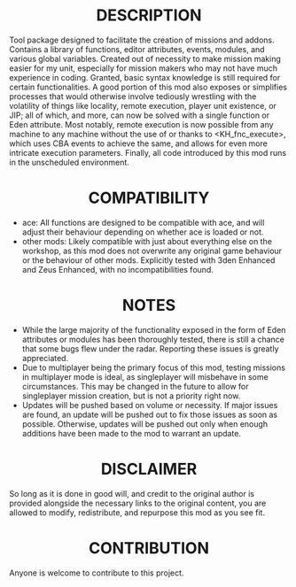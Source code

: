 <h1 align="center">
  DESCRIPTION
</h1>

Tool package designed to facilitate the creation of missions and addons. Contains a library of functions, editor attributes, events, modules, and various global variables. Created out of necessity to make mission making easier for my unit, especially for mission makers who may not have much experience in coding. Granted, basic syntax knowledge is still required for certain functionalities. A good portion of this mod also exposes or simplifies processes that would otherwise involve tediously wrestling with the volatility of things like locality, remote execution, player unit existence, or JIP; all of which, and more, can now be solved with a single function or Eden attribute. Most notably, remote execution is now possible from any machine to any machine without the use of <remoteExec> or <remoteExecCall> thanks to <KH_fnc_execute>, which uses CBA events to achieve the same, and allows for even more intricate execution parameters. Finally, all code introduced by this mod runs in the unscheduled environment.

<h1 align="center">
  COMPATIBILITY
</h1>

* ace: All functions are designed to be compatible with ace, and will adjust their behaviour depending on whether ace is loaded or not.
* other mods: Likely compatible with just about everything else on the workshop, as this mod does not overwrite any original game behaviour or the behaviour of other mods. Explicitly tested with 3den Enhanced and Zeus Enhanced, with no incompatibilities found.

<h1 align="center">
  NOTES
</h1>

- While the large majority of the functionality exposed in the form of Eden attributes or modules has been thoroughly tested, there is still a chance that some bugs flew under the radar. Reporting these issues is greatly appreciated.
- Due to multiplayer being the primary focus of this mod, testing missions in multiplayer mode is ideal, as singleplayer will misbehave in some circumstances. This may be changed in the future to allow for singleplayer mission creation, but is not a priority right now.
- Updates will be pushed based on volume or necessity. If major issues are found, an update will be pushed out to fix those issues as soon as possible. Otherwise, updates will be pushed out only when enough additions have been made to the mod to warrant an update.

<h1 align="center">
  DISCLAIMER
</h1>

So long as it is done in good will, and credit to the original author is provided alongside the necessary links to the original content, you are allowed to modify, redistribute, and repurpose this mod as you see fit.

<h1 align="center">
  CONTRIBUTION
</h1>

Anyone is welcome to contribute to this project.
